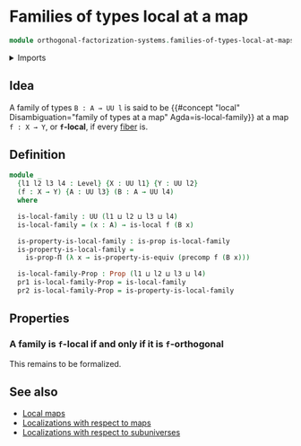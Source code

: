 # Families of types local at a map

```agda
module orthogonal-factorization-systems.families-of-types-local-at-maps where
```

<details><summary>Imports</summary>

```agda
open import foundation.dependent-pair-types
open import foundation.equivalences
open import foundation.precomposition-functions
open import foundation.propositions
open import foundation.universe-levels

open import orthogonal-factorization-systems.orthogonal-maps
open import orthogonal-factorization-systems.types-local-at-maps
```

</details>

## Idea

A family of types `B : A → UU l` is said to be
{{#concept "local" Disambiguation="family of types at a map" Agda=is-local-family}}
at a map `f : X → Y`, or **`f`-local**, if every
[fiber](foundation-core.fibers-of-maps.md) is.

## Definition

```agda
module _
  {l1 l2 l3 l4 : Level} {X : UU l1} {Y : UU l2}
  (f : X → Y) {A : UU l3} (B : A → UU l4)
  where

  is-local-family : UU (l1 ⊔ l2 ⊔ l3 ⊔ l4)
  is-local-family = (x : A) → is-local f (B x)

  is-property-is-local-family : is-prop is-local-family
  is-property-is-local-family =
    is-prop-Π (λ x → is-property-is-equiv (precomp f (B x)))

  is-local-family-Prop : Prop (l1 ⊔ l2 ⊔ l3 ⊔ l4)
  pr1 is-local-family-Prop = is-local-family
  pr2 is-local-family-Prop = is-property-is-local-family
```

## Properties

### A family is `f`-local if and only if it is `f`-orthogonal

This remains to be formalized.

## See also

- [Local maps](orthogonal-factorization-systems.maps-local-at-maps.md)
- [Localizations with respect to maps](orthogonal-factorization-systems.localizations-at-maps.md)
- [Localizations with respect to subuniverses](orthogonal-factorization-systems.localizations-at-subuniverses.md)
